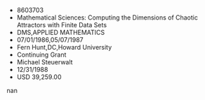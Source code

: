 
* 8603703
* Mathematical Sciences: Computing the Dimensions of Chaotic Attractors with Finite Data Sets
* DMS,APPLIED MATHEMATICS
* 07/01/1986,05/07/1987
* Fern Hunt,DC,Howard University
* Continuing Grant
* Michael Steuerwalt
* 12/31/1988
* USD 39,259.00

nan
